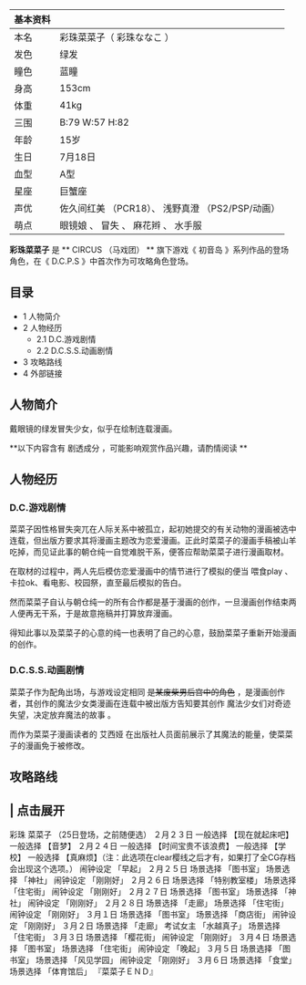 |  **基本资料**  ||
|---|---|
|本名  |  彩珠菜菜子（  彩珠ななこ  ）   |
|发色  |  绿发   |
|瞳色  |  蓝瞳   |
|身高  |  153cm   |
|体重  |  41kg   |
|三围  |  B:79 W:57 H:82   |
|年龄  |  15岁   |
|生日  |  7月18日   |
|血型  |  A型   |
|星座  |  巨蟹座   |
|声优  |  佐久间红美  （PCR18）、  浅野真澄  （PS2/PSP/动画）   |
|萌点  |  眼镜娘  、  冒失  、  麻花辫  、  水手服   |
  
**彩珠菜菜子** 是 ** CIRCUS  （马戏团） ** 旗下游戏《  初音岛  》系列作品的登场角色，在《  D.C.P.S
》中首次作为可攻略角色登场。

##  目录

  * 1  人物简介 
  * 2  人物经历 
    * 2.1  D.C.游戏剧情 
    * 2.2  D.C.S.S.动画剧情 
  * 3  攻略路线 
  * 4  外部链接 

##  人物简介

戴眼镜的绿发冒失少女，似乎在绘制连载漫画。

**以下内容含有 剧透成分  ，可能影响观赏作品兴趣，请酌情阅读 **

##  人物经历

###  D.C.游戏剧情

菜菜子因性格冒失突兀在人际关系中被孤立，起初她提交的有关动物的漫画被选中连载，但出版方要求其将漫画主题改为恋爱漫画。正此时菜菜子的漫画手稿被山羊吃掉，而见证此事的朝仓纯一自觉难脱干系，便答应帮助菜菜子进行漫画取材。

在取材的过程中，两人先后模仿恋爱漫画中的情节进行了模拟的便当  喂食play  、卡拉ok、看电影、校园祭，直至最后模拟的告白。

然而菜菜子自认与朝仓纯一的所有合作都是基于漫画的创作，一旦漫画创作结束两人便再无干系，于是故意拖稿并打算放弃漫画。

得知此事以及菜菜子的心意的纯一也表明了自己的心意，鼓励菜菜子重新开始漫画的创作。

###  D.C.S.S.动画剧情

菜菜子作为配角出场，与游戏设定相同 ~~是某废柴男后宫中的角色~~ ，是漫画创作者，其创作的魔法少女类漫画在连载中被出版方告知要其创作
魔法少女们对奇迹失望，决定放弃魔法的故事  。

而作为菜菜子漫画读者的  艾西娅  在出版社人员面前展示了其魔法的能量，使菜菜子的漫画免于被修改。

##  攻略路线

|  点击展开  
---  
  
彩珠 菜菜子  （25日登场，之前随便选）  ２月２３日  一般选择 【现在就起床吧】  一般选择 【音梦】  ２月２４日  一般选择 【时间宝贵不该浪费】
一般选择 【学校】  一般选择 【真麻烦】（注：此选项在clear樱线之后才有，如果打了全CG存档会出现这个选项。）  闹钟设定 「早起」  ２月２５日
场景选择 「图书室」  场景选择 「神社」  闹钟设定 「刚刚好」  ２月２６日  场景选择 「特别教室楼」  场景选择 「住宅街」  闹钟设定 「刚刚好」
２月２７日  场景选择 「图书室」  场景选择 「神社」  闹钟设定 「刚刚好」  ２月２８日  场景选择 「走廊」  场景选择 「住宅街」  闹钟设定
「刚刚好」  ３月１日  场景选择 「图书室」  场景选择 「商店街」  闹钟设定 「刚刚好」  ３月２日  场景选择 「走廊」  考试女主 「水越真子」
场景选择 「住宅街」  ３月３日  场景选择 「樱花街」  闹钟设定 「刚刚好」  ３月４日  场景选择 「图书室」  场景选择 「住宅街」  闹钟设定
「晚起」  ３月５日  场景选择 「图书室」  场景选择 「风见学园」  闹钟设定 「刚刚好」  ３月６日  场景选择 「食堂」  场景选择 「体育馆后」
『菜菜子ＥＮＤ』 </br>  
  